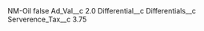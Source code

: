 <?xml version="1.0" encoding="UTF-8"?>
<CustomMetadata xmlns="http://soap.sforce.com/2006/04/metadata" xmlns:xsi="http://www.w3.org/2001/XMLSchema-instance" xmlns:xsd="http://www.w3.org/2001/XMLSchema">
    <label>NM-Oil</label>
    <protected>false</protected>
    <values>
        <field>Ad_Val__c</field>
        <value xsi:type="xsd:double">2.0</value>
    </values>
    <values>
        <field>Differential__c</field>
        <value xsi:nil="true"/>
    </values>
    <values>
        <field>Differentials__c</field>
        <value xsi:nil="true"/>
    </values>
    <values>
        <field>Serverence_Tax__c</field>
        <value xsi:type="xsd:double">3.75</value>
    </values>
</CustomMetadata>
